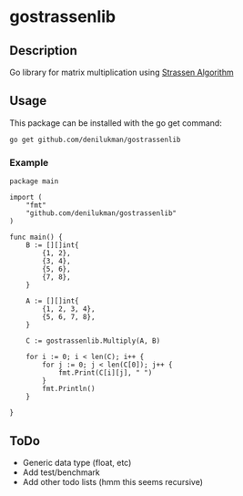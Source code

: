 gostrassenlib
=======

Description
-----------

Go library for matrix multiplication using [Strassen Algorithm](https://en.wikipedia.org/wiki/Strassen_algorithm)

Usage
------------

This package can be installed with the go get command:

    go get github.com/denilukman/gostrassenlib

### Example

```
package main

import (
    "fmt"
    "github.com/denilukman/gostrassenlib"
)

func main() {
    B := [][]int{
        {1, 2},
        {3, 4},
        {5, 6},
        {7, 8},
    }

    A := [][]int{
        {1, 2, 3, 4},
        {5, 6, 7, 8},
    }

    C := gostrassenlib.Multiply(A, B)

    for i := 0; i < len(C); i++ {
        for j := 0; j < len(C[0]); j++ {
            fmt.Print(C[i][j], " ")
        }
        fmt.Println()
    }

}
```


ToDo
----

* Generic data type (float, etc)
* Add test/benchmark
* Add other todo lists (hmm this seems recursive)
